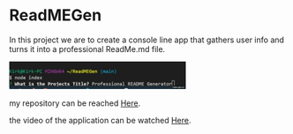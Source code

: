 # ReadMEGen

In this project we are to create a console line app that gathers user info and turns it into a professional ReadMe.md file.

![Screenshots of questions](./assets/Readme.gif)

my repository can be reached [Here](https://github.com/kirkh43064/ReadMEGen).

the video of the application can be watched [Here](https://drive.google.com/file/d/13eUVvemcZLrjdyUEBhAMaJfLK3vZa5N8/view).